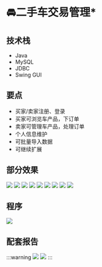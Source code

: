 # 🚘二手车交易管理*

<MyGlobalComponent />

## 技术栈
- Java
- MySQL
- JDBC
- Swing GUI

## 要点
- 买家/卖家注册、登录
- 买家可浏览车产品，下订单
- 卖家可管理车产品，处理订单
- 个人信息维护
- 可批量导入数据
- 可继续扩展

## 部分效果
![](http://cdn.qiniu.liyansheng.top/img/20240707161619.png)
![](http://cdn.qiniu.liyansheng.top/img/20240707161635.png)
![](http://cdn.qiniu.liyansheng.top/img/20240707161651.png)
![](http://cdn.qiniu.liyansheng.top/img/20240707161705.png)
![](http://cdn.qiniu.liyansheng.top/img/20240707161813.png)
![](http://cdn.qiniu.liyansheng.top/img/20240707161847.png)
![](http://cdn.qiniu.liyansheng.top/img/20240707161924.png)
![](http://cdn.qiniu.liyansheng.top/img/20240707162007.png)
![](http://cdn.qiniu.liyansheng.top/img/20240707162059.png)

## 程序

![](http://cdn.qiniu.liyansheng.top/img/20240707163814.png)

## 配套报告
:::warning
![](http://cdn.qiniu.liyansheng.top/img/Snipaste_2024-07-08_13-06-11.png)
![](http://cdn.qiniu.liyansheng.top/img/20240708131209.png)
:::